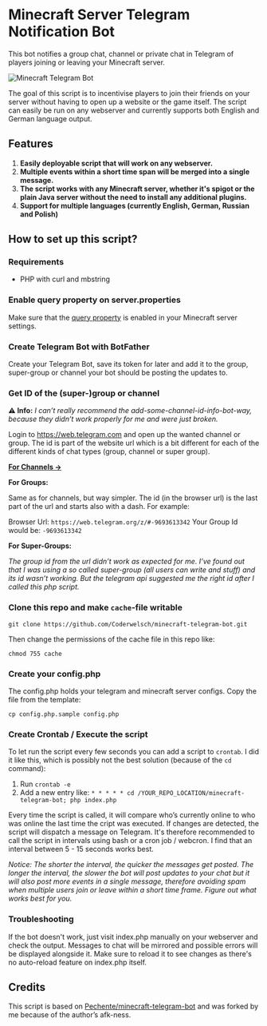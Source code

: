 # Minecraft Server Telegram Notification Bot

This bot notifies a group chat, channel or private chat in Telegram of players joining or leaving your Minecraft server.

![Minecraft Telegram Bot](https://i.imgur.com/uYDPugw.png)

The goal of this script is to incentivise players to join their friends on your server without having to open up a website or the game itself. The script can easily be run on any webserver and currently supports both English and German language output.

## Features

1. **Easily deployable script that will work on any webserver.**
2. **Multiple events within a short time span will be merged into a single message.**
3. **The script works with any Minecraft server, whether it's spigot or the plain Java server without the need to install any additional plugins.**
4. **Support for multiple languages (currently English, German, Russian and Polish)**

## How to set up this script?

### Requirements

- PHP with curl and mbstring

### Enable query property on server.properties

Make sure that the [query property](https://minecraft.gamepedia.com/Server.properties) is enabled in your Minecraft server settings.

### Create Telegram Bot with BotFather

Create your Telegram Bot, save its token for later and add it to the group, super-group or channel your bot should be posting the updates to.

### Get ID of the (super-)group or channel 

**⚠️ Info:** _I can’t really recommend the add-some-channel-id-info-bot-way, because they didn’t work properly for me and were just broken._

Login to https://web.telegram.com and open up the wanted channel or group. The id is part of the website url which is a bit different for each of the different kinds of chat types (group, channel or super group). 

**[For Channels →](https://gist.github.com/mraaroncruz/e76d19f7d61d59419002db54030ebe35)**

**For Groups:**

Same as for channels, but way simpler. The id (in the browser url) is the last part of the url and starts also with a dash. For example:

Browser Url: `https://web.telegram.org/z/#-9693613342`
Your Group Id would be: `-9693613342`

**For Super-Groups:**

*The group id from the url didn’t work as expected for me. I’ve found out that I was using a so called super-group (all users can write and stuff) and its id wasn’t working. But the telegram api suggested me the right id after I called this php script.*

### Clone this repo and make `cache`-file writable

```shell
git clone https://github.com/Coderwelsch/minecraft-telegram-bot.git
```

Then change the permissions of the cache file in this repo like:

```
chmod 755 cache
```

### Create your config.php

The config.php holds your telegram and minecraft server configs. Copy the file from the template:

```shell
cp config.php.sample config.php
```

### Create Crontab / Execute the script

To let run the script every few seconds you can add a script to `crontab`. I did it like this, which is possibly not the best solution (because of the `cd` command):

1. Run `crontab -e`
1. Add a new entry like:
`* * * * * cd /YOUR_REPO_LOCATION/minecraft-telegram-bot; php index.php`

Every time the script is called, it will compare who’s currently online to who was online the last time the cript was executed. If changes are detected, the script will dispatch a message on Telegram. It's therefore recommended to call the script in intervals using bash or a cron job / webcron. I find that an interval between 5 - 15 seconds works best.

_Notice: The shorter the interval, the quicker the messages get posted. The longer the interval, the slower the bot will post updates to your chat but it will also post more events in a single message, therefore avoiding spam when multiple users join or leave within a short time frame. Figure out what works best for you._

### Troubleshooting

If the bot doesn't work, just visit index.php manually on your webserver and check the output. Messages to chat will be mirrored and possible errors will be displayed alongside it. Make sure to reload it to see changes as there's no auto-reload feature on index.php itself.

## Credits

This script is based on [Pechente/minecraft-telegram-bot](https://github.com/Pechente/minecraft-telegram-bot) and was forked by me because of the author’s afk-ness.
